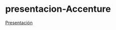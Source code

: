 # presentacion-Accenture
<a href="https://www.canva.com/design/DAGGZ7WCAbc/dejM1XQ_0xk88lW3OvrbtQ/edit?utm_content=DAGGZ7WCAbc&utm_campaign=designshare&utm_medium=link2&utm_source=sharebutton" rel="nofollow">Presentación</a>
